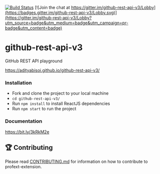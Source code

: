 [![Build Status](https://travis-ci.org/adityabisoi/github-rest-api-v3.svg?branch=main)](https://travis-ci.org/adityabisoi/github-rest-api-v3) [![Join the chat at https://gitter.im/github-rest-api-v3/Lobby](https://badges.gitter.im/github-rest-api-v3/Lobby.svg)](https://gitter.im/github-rest-api-v3/Lobby?utm_source=badge&utm_medium=badge&utm_campaign=pr-badge&utm_content=badge)

# github-rest-api-v3
GitHub REST API playground

https://adityabisoi.github.io/github-rest-api-v3/

### Installation
* Fork and clone the project to your local machine
* `cd github-rest-api-v3/`
* Run `npm install` to install ReactJS dependencies
* Run `npm start` to run the project

### Documentation
https://bit.ly/3kRkM2e

## 🏆 Contributing

Please read  [CONTRIBUTING.md](CONTRIBUTING.md)  for information on how to contribute to profext-extension.